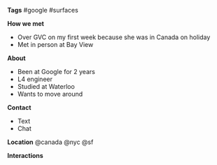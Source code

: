 **Tags**
#google #surfaces

**How we met**
- Over GVC on my first week because she was in Canada on holiday
- Met in person at Bay View

**About**
- Been at Google for 2 years
- L4 engineer 
- Studied at Waterloo
- Wants to move around

**Contact**
- Text
- Chat

**Location**
@canada
@nyc
@sf

**Interactions**